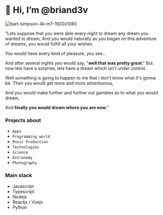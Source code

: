 # 👋 Hi, I’m @briand3v

![bart-simpson-4k-m7-1920x1080](https://user-images.githubusercontent.com/32677917/218287936-2e2276f4-e088-4e2d-8ef2-1603d4f68467.jpg)

"Lets suppose that you were able every night to dream any dream you wanted to dream,
And you would naturally as you began on this adventure of dreams, you would fulfill all your wishes.

You would have every kind of pleasure, you see..

And after several nights you would say, "**well that was pretty great**."
But now lets have a surprise, lets have a dream which isn't under control.

Well something is going to happen to me that i don't know what it's gonna be.
Then you would get more and more adventurous,

And you would make further and further out gambles as to what you would dream,

And **finally you would dream where you are now.**"

### Projects about
- `Apps`
- `Programming world`
- `Music Production` 
- `Technologies`
- `Science`
- `Astronomy`
- `Photography`

### Main stack
- Javascript
- Typescript
- Nodejs
- Reactjs / Vuejs
- Python

<!---
briand3v/briand3v is a ✨ special ✨ repository because its `README.md` (this file) appears on your GitHub profile.
You can click the Preview link to take a look at your changes.
--->
